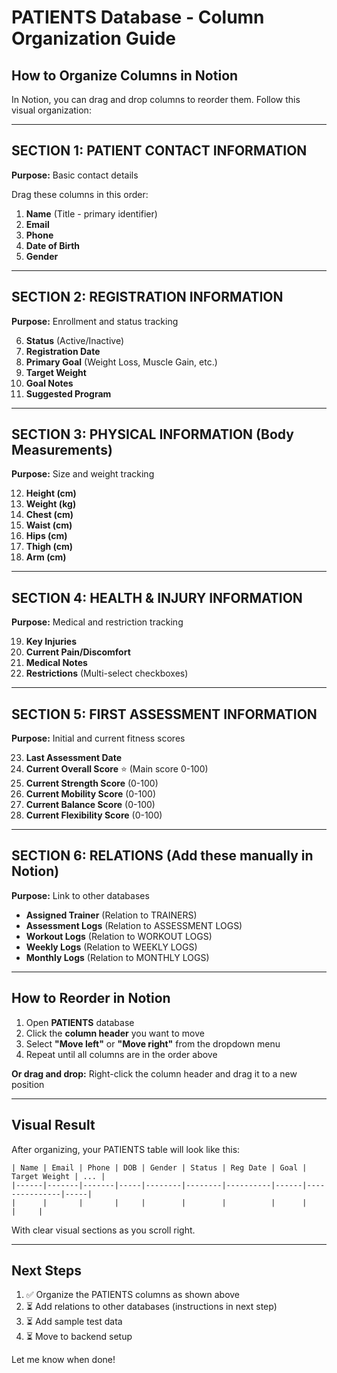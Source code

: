 # PATIENTS Database - Column Organization Guide

## How to Organize Columns in Notion

In Notion, you can drag and drop columns to reorder them. Follow this visual organization:

---

## SECTION 1: PATIENT CONTACT INFORMATION
**Purpose:** Basic contact details

Drag these columns in this order:
1. **Name** (Title - primary identifier)
2. **Email**
3. **Phone**
4. **Date of Birth**
5. **Gender**

---

## SECTION 2: REGISTRATION INFORMATION
**Purpose:** Enrollment and status tracking

6. **Status** (Active/Inactive)
7. **Registration Date**
8. **Primary Goal** (Weight Loss, Muscle Gain, etc.)
9. **Target Weight**
10. **Goal Notes**
11. **Suggested Program**

---

## SECTION 3: PHYSICAL INFORMATION (Body Measurements)
**Purpose:** Size and weight tracking

12. **Height (cm)**
13. **Weight (kg)**
14. **Chest (cm)**
15. **Waist (cm)**
16. **Hips (cm)**
17. **Thigh (cm)**
18. **Arm (cm)**

---

## SECTION 4: HEALTH & INJURY INFORMATION
**Purpose:** Medical and restriction tracking

19. **Key Injuries**
20. **Current Pain/Discomfort**
21. **Medical Notes**
22. **Restrictions** (Multi-select checkboxes)

---

## SECTION 5: FIRST ASSESSMENT INFORMATION
**Purpose:** Initial and current fitness scores

23. **Last Assessment Date**
24. **Current Overall Score** ⭐ (Main score 0-100)
25. **Current Strength Score** (0-100)
26. **Current Mobility Score** (0-100)
27. **Current Balance Score** (0-100)
28. **Current Flexibility Score** (0-100)

---

## SECTION 6: RELATIONS (Add these manually in Notion)
**Purpose:** Link to other databases

- **Assigned Trainer** (Relation to TRAINERS)
- **Assessment Logs** (Relation to ASSESSMENT LOGS)
- **Workout Logs** (Relation to WORKOUT LOGS)
- **Weekly Logs** (Relation to WEEKLY LOGS)
- **Monthly Logs** (Relation to MONTHLY LOGS)

---

## How to Reorder in Notion

1. Open **PATIENTS** database
2. Click the **column header** you want to move
3. Select **"Move left"** or **"Move right"** from the dropdown menu
4. Repeat until all columns are in the order above

**Or drag and drop:** Right-click the column header and drag it to a new position

---

## Visual Result

After organizing, your PATIENTS table will look like this:

```
| Name | Email | Phone | DOB | Gender | Status | Reg Date | Goal | Target Weight | ... |
|------|-------|-------|-----|--------|--------|----------|------|---------------|-----|
|      |       |       |     |        |        |          |      |               |     |
```

With clear visual sections as you scroll right.

---

## Next Steps

1. ✅ Organize the PATIENTS columns as shown above
2. ⏳ Add relations to other databases (instructions in next step)
3. ⏳ Add sample test data
4. ⏳ Move to backend setup

Let me know when done!
